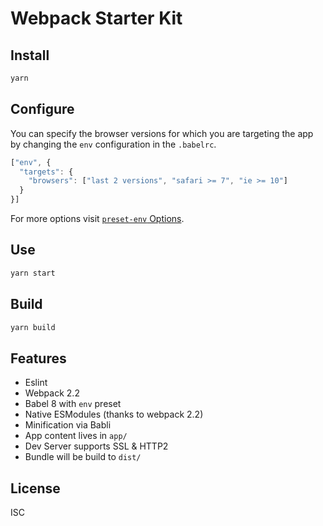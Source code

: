 # Webpack Starter Kit

## Install

```sh
yarn
```

## Configure

You can specify the browser versions for which you are targeting the app by changing the `env` 
configuration in the `.babelrc`.

```js
["env", {
  "targets": {
    "browsers": ["last 2 versions", "safari >= 7", "ie >= 10"]
  }
}]
```

For more options visit [`preset-env` Options](http://babeljs.io/docs/plugins/preset-env/#options).

## Use

```sh
yarn start
```

## Build

```sh
yarn build
```

## Features

* Eslint
* Webpack 2.2
* Babel 8 with `env` preset
* Native ESModules (thanks to webpack 2.2)
* Minification via Babli
* App content lives in `app/`
* Dev Server supports SSL & HTTP2
* Bundle will be build to `dist/`


## License

ISC

